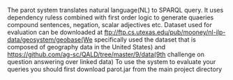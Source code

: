The parot system translates natural language(NL) to SPARQL query. It uses  dependency ruless combined
with first order logic to generate quaeries compound sentences, negation, scalar adjectives etc.
Dataset used for evaluation can be downloaded at ftp://ftp.cs.utexas.edu/pub/mooney/nl-ilp-data/geosystem/geobase(We specifically used the dataset that is composed of geography data in the United States)  and https://github.com/ag-sc/QALD/tree/master/9/data(9th challenge on question answering over linked data)
To use the system to evaluate your queries you should first download parot.jar from the main project directory